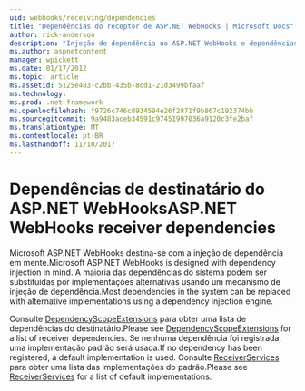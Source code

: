 ```yaml
---
uid: webhooks/receiving/dependencies
title: "Dependências do receptor de ASP.NET WebHooks | Microsoft Docs"
author: rick-anderson
description: "Injeção de dependência no ASP.NET WebHooks e dependências do destinatário."
ms.author: aspnetcontent
manager: wpickett
ms.date: 01/17/2012
ms.topic: article
ms.assetid: 5125e483-c2bb-435b-8cd1-21d3499bfaaf
ms.technology: 
ms.prod: .net-framework
ms.openlocfilehash: f9726c746c8934594e26f2871f9b867c192374bb
ms.sourcegitcommit: 9a9483aceb34591c97451997036a9120c3fe2baf
ms.translationtype: MT
ms.contentlocale: pt-BR
ms.lasthandoff: 11/10/2017
---
```

# <a name="aspnet-webhooks-receiver-dependencies"></a><span data-ttu-id="3f08a-103">Dependências de destinatário do ASP.NET WebHooks</span><span class="sxs-lookup"><span data-stu-id="3f08a-103">ASP.NET WebHooks receiver dependencies</span></span>

<span data-ttu-id="3f08a-104">Microsoft ASP.NET WebHooks destina-se com a injeção de dependência em mente.</span><span class="sxs-lookup"><span data-stu-id="3f08a-104">Microsoft ASP.NET WebHooks is designed with dependency injection in mind.</span></span> <span data-ttu-id="3f08a-105">A maioria das dependências do sistema podem ser substituídas por implementações alternativas usando um mecanismo de injeção de dependência.</span><span class="sxs-lookup"><span data-stu-id="3f08a-105">Most dependencies in the system can be replaced with alternative implementations using a dependency injection engine.</span></span>

<span data-ttu-id="3f08a-106">Consulte [DependencyScopeExtensions](https://github.com/aspnet/WebHooks/blob/master/src/Microsoft.AspNet.WebHooks.Receivers/Extensions/DependencyScopeExtensions.cs) para obter uma lista de dependências do destinatário.</span><span class="sxs-lookup"><span data-stu-id="3f08a-106">Please see [DependencyScopeExtensions](https://github.com/aspnet/WebHooks/blob/master/src/Microsoft.AspNet.WebHooks.Receivers/Extensions/DependencyScopeExtensions.cs) for a list of receiver dependencies.</span></span> <span data-ttu-id="3f08a-107">Se nenhuma dependência foi registrada, uma implementação padrão será usada.</span><span class="sxs-lookup"><span data-stu-id="3f08a-107">If no dependency has been registered, a default implementation is used.</span></span> <span data-ttu-id="3f08a-108">Consulte [ReceiverServices](https://github.com/aspnet/WebHooks/blob/master/src/Microsoft.AspNet.WebHooks.Receivers/Services/ReceiverServices.cs) para obter uma lista das implementações do padrão.</span><span class="sxs-lookup"><span data-stu-id="3f08a-108">Please see [ReceiverServices](https://github.com/aspnet/WebHooks/blob/master/src/Microsoft.AspNet.WebHooks.Receivers/Services/ReceiverServices.cs) for a list of default implementations.</span></span>
